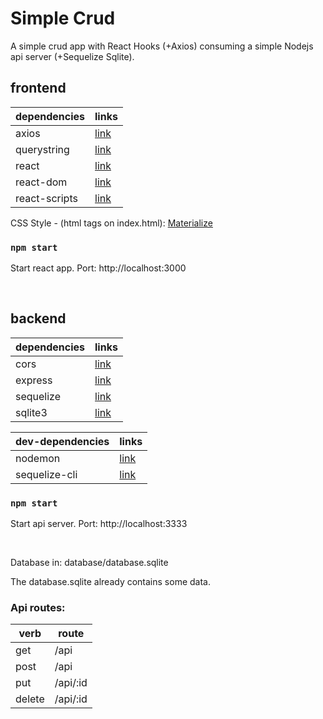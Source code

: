 # Simple Crud
A simple crud app with React Hooks (+Axios) consuming a simple Nodejs api server (+Sequelize Sqlite).

## frontend

| dependencies | links |
| ------ | ----- |
| axios | [link](https://github.com/axios/axios#readme) |
| querystring | [link](https://github.com/sindresorhus/query-string#readme) |
| react | [link](https://reactjs.org/) |
| react-dom | [link](https://reactjs.org/docs/react-dom.html) |
| react-scripts | [link](https://github.com/facebook/create-react-app#readme) |

CSS Style - (html tags on index.html): [Materialize](https://materializecss.com/)

### `npm start`
Start react app.
Port: http://localhost:3000

<br>

## backend

| dependencies | links |
| ------ | ----- |
| cors | [link](https://github.com/expressjs/cors#readme) |
| express | [link](https://expressjs.com/) |
| sequelize | [link](https://sequelize.org/) |
| sqlite3 | [link](https://github.com/mapbox/node-sqlite3) |

| dev-dependencies | links |
| ------ | ----- |
| nodemon | [link](https://nodemon.io/) |
| sequelize-cli | [link](https://github.com/sequelize/cli#readme) |

### `npm start`
Start api server.
Port: http://localhost:3333

<br>

Database in: database/database.sqlite

The database.sqlite already contains some data.

### Api routes:

| verb | route |
| ------ | ------ |
| get | /api |
| post | /api |
| put | /api/:id |
| delete | /api/:id |
